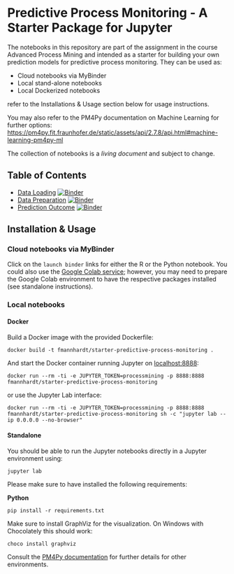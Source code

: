 # Predictive Process Monitoring - A Starter Package for Jupyter

The notebooks in this repository are part of the assignment in the course Advanced Process Mining and intended as a starter for building your own prediction models for predictive process monitoring. They can be used as:

* Cloud notebooks via MyBinder  
* Local stand-alone notebooks
* Local Dockerized notebooks

refer to the Installations \& Usage section below for usage instructions.

You may also refer to the PM4Py documentation on Machine Learning for further options:
https://pm4py.fit.fraunhofer.de/static/assets/api/2.7.8/api.html#machine-learning-pm4py-ml

The collection of notebooks is a *living document* and subject to change.

## Table of Contents

*  [Data Loading](python/0_data_loading.ipynb) [![Binder](https://mybinder.org/badge_logo.svg)](https://mybinder.org/v2/gh/fmannhardt/starter-predictive-process-monitoring/HEAD?urlpath=lab%2Ftree%2Fpython%2F0_data_loading.ipynb)
*  [Data Preparation](python/1_data_preparation.ipynb) [![Binder](https://mybinder.org/badge_logo.svg)](https://mybinder.org/v2/gh/fmannhardt/starter-predictive-process-monitoring/HEAD?urlpath=lab%2Ftree%2Fpython%2F1_data_preparation.ipynb)
*  [Prediction Outcome](python/2_prediction_outcome.ipynb) [![Binder](https://mybinder.org/badge_logo.svg)](https://mybinder.org/v2/gh/fmannhardt/starter-predictive-process-monitoring/HEAD?urlpath=lab%2Ftree%2Fpython%2F2_prediction_outcome.ipynb)

## Installation \& Usage

### Cloud notebooks via MyBinder

Click on the `launch binder` links for either the R or the Python notebook. You could also  use the [Google Colab service](https://colab.research.google.com/); however, you may need to prepare the Google Colab environment to have the respective packages installed (see standalone instructions).

### Local notebooks

#### Docker

Build a Docker image with the provided Dockerfile:

```
docker build -t fmannhardt/starter-predictive-process-monitoring .
```

And start the Docker container running Jupyter on [localhost:8888](http://localhost:8888?token=processmining):

```
docker run --rm -ti -e JUPYTER_TOKEN=processmining -p 8888:8888 fmannhardt/starter-predictive-process-monitoring
```

or use the Jupyter Lab interface:

```
docker run --rm -ti -e JUPYTER_TOKEN=processmining -p 8888:8888 fmannhardt/starter-predictive-process-monitoring sh -c "jupyter lab --ip 0.0.0.0 --no-browser"
```

#### Standalone

You should be able to run the Jupyter notebooks directly in a Jupyter environment using:
```
jupyter lab
```

Please make sure to have installed the following requirements:

**Python**

```
pip install -r requirements.txt
```

Make sure to install GraphViz for the visualization. On Windows with Chocolately this should work:
```
choco install graphviz
```
Consult the [PM4Py documentation](https://pm4py.fit.fraunhofer.de/install) for further details for other environments.
